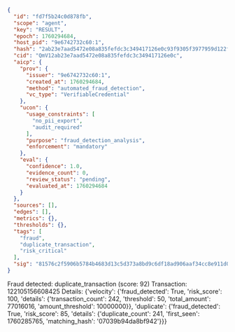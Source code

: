 ```json
{
  "id": "fd7f5b24c0d878fb",
  "scope": "agent",
  "key": "RESULT",
  "epoch": 1760294684,
  "host_pid": "9e6742732c60:1",
  "hash": "2ab23e7aad5472e08a835fefdc3c349417126e0c93f9305f3977959d122f011f",
  "cid": "QmV12ab23e7aad5472e08a835fefdc3c349417126e0c",
  "aicp": {
    "prov": {
      "issuer": "9e6742732c60:1",
      "created_at": 1760294684,
      "method": "automated_fraud_detection",
      "vc_type": "VerifiableCredential"
    },
    "ucon": {
      "usage_constraints": [
        "no_pii_export",
        "audit_required"
      ],
      "purpose": "fraud_detection_analysis",
      "enforcement": "mandatory"
    },
    "eval": {
      "confidence": 1.0,
      "evidence_count": 0,
      "review_status": "pending",
      "evaluated_at": 1760294684
    }
  },
  "sources": [],
  "edges": [],
  "metrics": {},
  "thresholds": {},
  "tags": [
    "fraud",
    "duplicate_transaction",
    "risk_critical"
  ],
  "sig": "81576c2f5906b5784b4683d13c5d373a8bd9c6df18ad906aaf34cc8e911d094c"
}
```

Fraud detected: duplicate_transaction (score: 92)
Transaction: 122105156608425
Details: {'velocity': {'fraud_detected': True, 'risk_score': 100, 'details': {'transaction_count': 242, 'threshold': 50, 'total_amount': 77016016, 'amount_threshold': 10000000}}, 'duplicate': {'fraud_detected': True, 'risk_score': 85, 'details': {'duplicate_count': 241, 'first_seen': 1760285765, 'matching_hash': '07039b94da8bf942'}}}